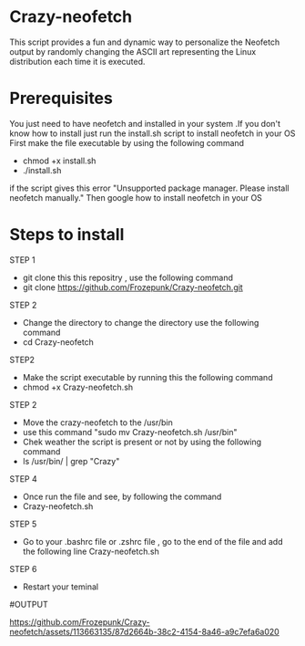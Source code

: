 # Crazy-neofetch
This script provides a fun and dynamic way to personalize the Neofetch output by randomly changing the ASCII art representing the Linux distribution each time it is executed.
# Prerequisites
You just need to have neofetch and installed in your system .If you don't know how to install just run the  install.sh script to install neofetch in your OS
First make the file executable by using the following command 
* chmod +x install.sh
* ./install.sh
  
if the script gives this error "Unsupported package manager. Please install neofetch manually." Then google how to install neofetch in your OS 
# Steps to install 
STEP 1 
* git clone this this repositry , use the following command
*  git clone https://github.com/Frozepunk/Crazy-neofetch.git

STEP 2 
*  Change the directory to change the directory use the following command 
* cd Crazy-neofetch

STEP2 
* Make the script executable by running this the following command 
* chmod +x Crazy-neofetch.sh

STEP 2
* Move the crazy-neofetch to the  /usr/bin
* use this command "sudo mv Crazy-neofetch.sh /usr/bin"
* Chek weather the script is present or not by using the following command
* ls /usr/bin/  | grep "Crazy"
 
STEP 4
* Once run the file and see, by following the command
* Crazy-neofetch.sh
  
STEP 5
* Go to your .bashrc file or .zshrc file , go to the end of the file and add the following line Crazy-neofetch.sh
  
STEP 6
* Restart your teminal

#OUTPUT


https://github.com/Frozepunk/Crazy-neofetch/assets/113663135/87d2664b-38c2-4154-8a46-a9c7efa6a020

